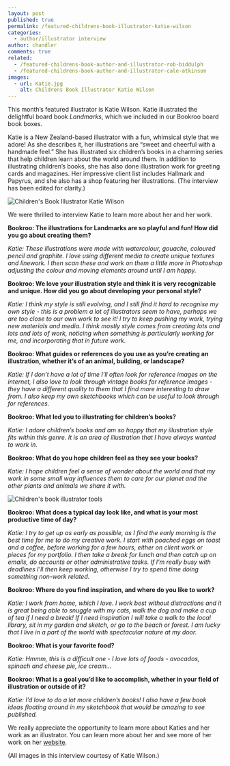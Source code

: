 ```yaml
---
layout: post
published: true
permalink: /featured-childrens-book-illustrator-katie-wilson
categories:
  - author/illustrator interview
author: chandler
comments: true
related:
  - /featured-childrens-book-author-and-illustrator-rob-biddulph
  - /featured-childrens-book-author-and-illustrator-cale-atkinson
images:
  - url: Katie.jpg
    alt: Childrens Book Illustrator Katie Wilson
---
```

This month’s featured illustrator is Katie Wilson. Katie illustrated the delightful board book _Landmarks_, which we included in our Bookroo board book boxes.

Katie is a New Zealand-based illustrator with a fun, whimsical style that we adore! As she describes it, her illustrations are “sweet and cheerful with a handmade feel.” She has illustrated six children’s books in a charming series that help children learn about the world around them. In addition to illustrating children’s books, she has also done illustration work for greeting cards and magazines. Her impressive client list includes Hallmark and Papyrus, and she also has a shop featuring her illustrations. (The interview has been edited for clarity.)

![Children's Book Illustrator Katie Wilson]({{site.baseurl}}/assets/img/posts/Katie.jpg)

We were thrilled to interview Katie to learn more about her and her work.

**Bookroo: The illustrations for Landmarks are so playful and fun! How did you go about creating them?** 

_Katie: These illustrations were made with watercolour, gouache, coloured pencil and graphite. I love using different media to create unique textures and linework. I then scan these and work on them a little more in Photoshop adjusting the colour and moving elements around until I am happy._

**Bookroo: We love your illustration style and think it is very recognizable and unique. How did you go about developing your personal style?** 

_Katie: I think my style is still evolving, and I still find it hard to recognise my own style - this is a problem a lot of illustrators seem to have, perhaps we are too close to our own work to see it! I try to keep pushing my work, trying new materials and media. I think mostly style comes from creating lots and lots and lots of work, noticing when something is particularly working for me, and incorporating that in future work._
    
**Bookroo: What guides or references do you use as you’re creating an illustration, whether it’s of an animal, building, or landscape?** 

_Katie: If I don’t have a lot of time I’ll often look for reference images on the internet, I also love to look through vintage books for reference images - they have a different quality to them that I find more interesting to draw from. I also keep my own sketchbooks which can be useful to look through for references._

**Bookroo: What led you to illustrating for children’s books?** 

_Katie: I adore children’s books and am so happy that my illustration style fits within this genre. It is an area of illustration that I have always wanted to work in._ 

**Bookroo: What do you hope children feel as they see your books?** 

_Katie: I hope children feel a sense of wonder about the world and that my work in some small way influences them to care for our planet and the other plants and animals we share it with._

![Children's book illustrator tools]({{site.baseurl}}/assets/img/posts/tools.jpg)

**Bookroo: What does a typical day look like, and what is your most productive time of day?** 

_Katie: I try to get up as early as possible, as I find the early morning is the best time for me to do my creative work. I start with poached eggs on toast and a coffee, before working for a few hours, either on client work or pieces for my portfolio. I then take a break for lunch and then catch up on emails, do accounts or other administrative tasks. If I’m really busy with deadlines I’ll then keep working, otherwise I try to spend time doing something non-work related._

**Bookroo: Where do you find inspiration, and where do you like to work?** 

_Katie: I work from home, which I love. I work best without distractions and it is great being able to snuggle with my cats, walk the dog and make a cup of tea if I need a break! If I need inspiration I will take a walk to the local library, sit in my garden and sketch, or go to the beach or forest. I am lucky that I live in a part of the world with spectacular nature at my door._

**Bookroo: What is your favorite food?** 

_Katie: Hmmm, this is a difficult one - I love lots of foods - avocados, spinach and cheese pie, ice cream…_

**Bookroo: What is a goal you’d like to accomplish, whether in your field of illustration or outside of it?** 

_Katie: I’d love to do a lot more children’s books! I also have a few book ideas floating around in my sketchbook that would be amazing to see published._

We really appreciate the opportunity to learn more about Katies and her work as an illustrator. You can learn more about her and see more of her work on her [website](https://www.inmybackyard.co.nz/).

(All images in this interview courtesy of Katie Wilson.)
